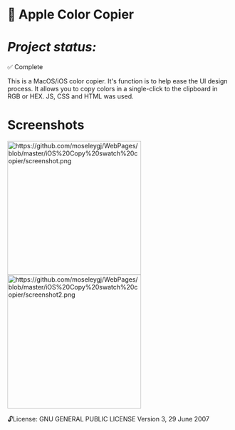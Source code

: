 
:apple: Apple Color Copier
==============
***Project status:***
==============
:white_check_mark: Complete 
<!-- - [ ] Pending       :hourglass:
<!-- - [ ] Incomplete     :x: -->

This is a MacOS/iOS color copier. It's function is to help ease the UI design process. It allows you to copy colors in a single-click to the clipboard in RGB or HEX. JS, CSS and HTML was used.

Screenshots
===========

<img src="" alt="https://github.com/moseleygj/WebPages/blob/master/iOS%20Copy%20swatch%20copier/screenshot.png" width="300px"/>

<img src="" alt="https://github.com/moseleygj/WebPages/blob/master/iOS%20Copy%20swatch%20copier/screenshot2.png" width="300px"/>


 :unlock:License:
GNU GENERAL PUBLIC LICENSE Version 3, 29 June 2007



